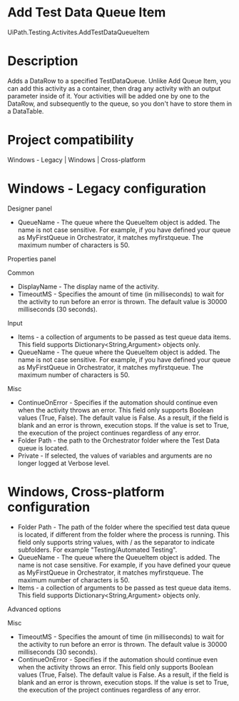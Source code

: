 ﻿# Add Test Data Queue Item

UiPath.Testing.Activites.AddTestDataQueueItem

# Description

Adds a DataRow to a specified TestDataQueue.  Unlike Add Queue Item, you can add this activity as a container, then drag any activity with an output parameter inside of it. Your activities will be added one by one to the DataRow, and subsequently to the queue, so you don't have to store them in a DataTable.

# Project compatibility

Windows - Legacy | Windows | Cross-platform

# Windows - Legacy configuration

Designer panel

* QueueName - The queue where the QueueItem object is added. The name is not case sensitive. For example, if you have defined your queue as MyFirstQueue in Orchestrator, it matches myfirstqueue. The maximum number of characters is 50.

Properties panel

Common

* DisplayName - The display name of the activity.
* TimeoutMS - Specifies the amount of time (in milliseconds) to wait for the activity to run before an error is thrown. The default value is 30000 milliseconds (30 seconds).

Input

* Items - a collection of arguments to be passed as test queue data items. This field supports Dictionary<String,Argument> objects only.
* QueueName - The queue where the QueueItem object is added. The name is not case sensitive. For example, if you have defined your queue as MyFirstQueue in Orchestrator, it matches myfirstqueue. The maximum number of characters is 50.

Misc

* ContinueOnError - Specifies if the automation should continue even when the activity throws an error. This field only supports Boolean values (True, False). The default value is False. As a result, if the field is blank and an error is thrown, execution stops. If the value is set to True, the execution of the project continues regardless of any error.
* Folder Path - the path to the Orchestrator folder where the Test Data queue is located.
* Private - If selected, the values of variables and arguments are no longer logged at Verbose level.

# Windows, Cross-platform configuration

* Folder Path - The path of the folder where the specified test data queue is located, if different from the folder where the process is running. This field only supports string values, with / as the separator to indicate subfolders. For example "Testing/Automated Testing".
* QueueName - The queue where the QueueItem object is added. The name is not case sensitive. For example, if you have defined your queue as MyFirstQueue in Orchestrator, it matches myfirstqueue. The maximum number of characters is 50.
* Items - a collection of arguments to be passed as test queue data items. This field supports Dictionary<String,Argument> objects only.

Advanced options

Misc

* TimeoutMS - Specifies the amount of time (in milliseconds) to wait for the activity to run before an error is thrown. The default value is 30000 milliseconds (30 seconds).
* ContinueOnError - Specifies if the automation should continue even when the activity throws an error. This field only supports Boolean values (True, False). The default value is False. As a result, if the field is blank and an error is thrown, execution stops. If the value is set to True, the execution of the project continues regardless of any error.
